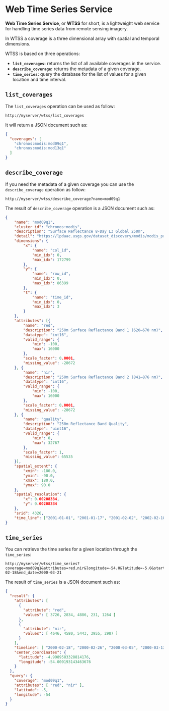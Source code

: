 # Web Time Series Service

**Web Time Series Service**, or **WTSS** for short, is a lightweight web service for handling time series data from remote sensing imagery.

In WTSS a coverage is a three dimensional array with spatial and temporal dimensions.

WTSS is based on three operations:
- **```list_coverages```:** returns the list of all available coverages in the service.
- **```describe_coverage```:** returns the metadata of a given coverage.
- **```time_series```:** query the database for the list of values for a given location and time interval.


## ```list_coverages```

The ```list_coverages``` operation can be used as follow:
```
http://myserver/wtss/list_coverages
```

It will return a JSON document such as:
```json
{
  "coverages": [
    "chronos:modis:mod09q1",
    "chronos:modis:mod13q1"
  ]
}
```


## ```describe_coverage```

If you need the metadata of a given coverage you can use the ```describe_coverage``` operation as follow:
```
http://myserver/wtss/describe_coverage?name=mod09q1
```

The result of ```describe_coverage``` operation is a JSON document such as:
```json
{
    "name": "mod09q1",
    "cluster_id": "chronos:modis",
    "description": "Surface Reflectance 8-Day L3 Global 250m",
    "detail": "https://lpdaac.usgs.gov/dataset_discovery/modis/modis_products_table/mod09q1",
    "dimensions": {
        "x": {
            "name": "col_id",
            "min_idx": 0,
            "max_idx": 172799
        },
        "y": {
            "name": "row_id",
            "min_idx": 0,
            "max_idx": 86399
        },
        "t": {
            "name": "time_id",
            "min_idx": 0,
            "max_idx": 3
        }
    },
    "attributes": [{
        "name": "red",
        "description": "250m Surface Reflectance Band 1 (620–670 nm)",
        "datatype": "int16",
        "valid_range": {
            "min": -100,
            "max": 16000
        },
        "scale_factor": 0.0001,
        "missing_value": -28672
    }, {
        "name": "nir",
        "description": "250m Surface Reflectance Band 2 (841–876 nm)",
        "datatype": "int16",
        "valid_range": {
            "min": -100,
            "max": 16000
        },
        "scale_factor": 0.0001,
        "missing_value": -28672
    }, {
        "name": "quality",
        "description": "250m Reflectance Band Quality",
        "datatype": "uint16",
        "valid_range": {
            "min": 0,
            "max": 32767
        },
        "scale_factor": 1,
        "missing_value": 65535
    }],
    "spatial_extent": {
        "xmin": -180.0,
        "ymin": -90.0,
        "xmax": 180.0,
        "ymax": 90.0
    },
    "spatial_resolution": {
        "x": 0.00208334,
        "y": 0.00208334
    },
    "srid": 4326,
    "time_line": ["2001-01-01", "2001-01-17", "2001-02-02", "2002-02-18"]
}
```


## ```time_series```

You can retrieve the time series for a given location through the  ```time_series```:
```
http://myserver/wtss/time_series?coverage=mod09q1&attributes=red,nir&longitude=-54.0&latitude=-5.0&start_date=2000-02-18&end_date=2000-03-21
```
The result of ```time_series``` is a JSON document such as:
```json
{
  "result": {
    "attributes": [
      {
        "attribute": "red",
        "values": [ 3726, 2834, 4886, 231, 1264 ]
      },
      {
        "attribute": "nir",
        "values": [ 4646, 4580, 5443, 3955, 2987 ]
      }
    ],
    "timeline": [ "2000-02-18", "2000-02-26", "2000-03-05", "2000-03-13", "2000-03-21" ],
    "center_coordinates": {
      "latitude": -4.9989583328814176,
      "longitude": -54.000193143463676
    }
  },
  "query": {
    "coverage": "mod09q1",
    "attributes": [ "red", "nir" ],
    "latitude": ​-5,
    "longitude": ​-54
  }
}
```

